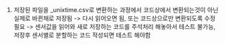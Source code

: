 1. 저장된 파일을 _unixtime.csv로 변환하는 과정에서 코드상에서 변환되는것이 아닌 실제로 바뀐채로 저장됨
-> 다시 읽어오면 됨, 또는 코드상으로만 변환되도록 수정 필요
-> 센서값을 읽어와 새로 저장하는 코드를 주석처리 해놓아서 테스트 불가능, 저장후 센서별로 분할하는 코드 작성되면 테스트 해야함